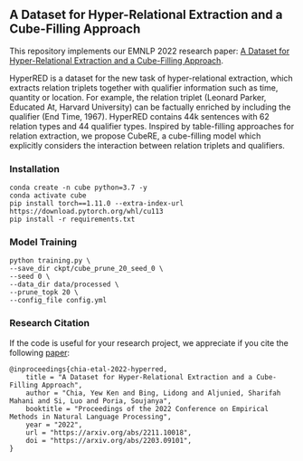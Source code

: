 ## A Dataset for Hyper-Relational Extraction and a Cube-Filling Approach

[//]: # ([![PWC]&#40;https://img.shields.io/badge/PapersWithCode-Benchmark-%232cafb1&#41;]&#40;https://paperswithcode.com/paper/relationprompt-leveraging-prompts-to-generate&#41;)
[//]: # ([![Colab]&#40;https://img.shields.io/badge/Colab-Code%20Demo-%23fe9f00&#41;]&#40;https://colab.research.google.com/drive/18lrKD30kxEUolQ61o5nzUJM0rvWgpbFK?usp=sharing&#41;)
[//]: # ([![Jupyter]&#40;https://img.shields.io/badge/Jupyter-Notebook%20Demo-important&#41;]&#40;https://github.com/declare-lab/RelationPrompt/blob/main/demo.ipynb&#41;)

This repository implements our EMNLP 2022 research paper: [A Dataset for Hyper-Relational Extraction and a Cube-Filling Approach](https://arxiv.org/abs/2211.10018). 

HyperRED is a dataset for the new task of hyper-relational extraction, which extracts relation triplets together with qualifier information such as time, quantity or location.
For example, the relation triplet (Leonard Parker, Educated At, Harvard University) can be factually enriched by including the qualifier (End Time, 1967).
HyperRED contains 44k sentences with 62 relation types and 44 qualifier types.
Inspired by table-filling approaches for relation extraction, we propose CubeRE, a cube-filling model which explicitly considers the interaction between relation triplets and qualifiers.

[//]: # (![diagram]&#40;https://github.com/declare-lab/RelationPrompt/releases/download/v1.0.0/diagram.png&#41;)

### Installation

```
conda create -n cube python=3.7 -y
conda activate cube
pip install torch==1.11.0 --extra-index-url https://download.pytorch.org/whl/cu113
pip install -r requirements.txt
```

[//]: # (- Download and extract the [datasets here]&#40;https://github.com/declare-lab/RelationPrompt/releases/download/v1.0.0/zero_rte_data.zip&#41; to `outputs/data/splits/zero_rte`)
[//]: # (- [FewRel Pretrained Model]&#40;https://github.com/declare-lab/RelationPrompt/releases/download/v1.0.0/model_fewrel_unseen_10_seed_0.tar&#41; &#40;unseen=10, seed=0&#41;)
[//]: # (- [Wiki-ZSL Pretrained Model]&#40;https://github.com/declare-lab/RelationPrompt/releases/download/v1.0.0/model_wiki_unseen_10_seed_0.tar&#41; &#40;unseen=10, seed=0&#41;)

### Model Training

```
python training.py \
--save_dir ckpt/cube_prune_20_seed_0 \
--seed 0 \
--data_dir data/processed \
--prune_topk 20 \
--config_file config.yml
```

[//]: # (### Data Exploration | [![Colab]&#40;https://img.shields.io/badge/Colab-Code%20Demo-%23fe9f00&#41;]&#40;https://colab.research.google.com/drive/18lrKD30kxEUolQ61o5nzUJM0rvWgpbFK#scrollTo=vw3NlKDddMIP&line=2&uniqifier=1&#41;)

[//]: # ()
[//]: # (```)

[//]: # (from wrapper import Dataset)

[//]: # ()
[//]: # (data = Dataset.load&#40;path&#41;)

[//]: # (for s in data.sents:)

[//]: # (    print&#40;s.tokens&#41;)

[//]: # (    for t in s.triplets:)

[//]: # (        print&#40;t.head, t.tail, t.label&#41;)

[//]: # (```)

### Research Citation
If the code is useful for your research project, we appreciate if you cite the following [paper](https://arxiv.org/abs/2211.10018):
```
@inproceedings{chia-etal-2022-hyperred,
    title = "A Dataset for Hyper-Relational Extraction and a Cube-Filling Approach",
    author = "Chia, Yew Ken and Bing, Lidong and Aljunied, Sharifah Mahani and Si, Luo and Poria, Soujanya",
    booktitle = "Proceedings of the 2022 Conference on Empirical Methods in Natural Language Processing",
    year = "2022",
    url = "https://arxiv.org/abs/2211.10018",
    doi = "https://arxiv.org/abs/2203.09101",
}
```
